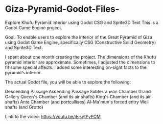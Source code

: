 # Giza-Pyramid-Godot-Files-
Explore Khufu Pyramid Interior using Godot CSG and Sprite3D Text
This is a Godot Game Engine project.
 
Goal: To enable users to explore the interior of the Great Pyramid of Giza using Godot Game Engine, specifically CSG (Constructive Solid Geometry) and Sprite3D Text. 

I spent about one month creating the project. The dimensions of the Khufu pyramid interior are approximate. Sometimes, I adjusted the dimensions to fit some special affects. I added some interesting on-sight facts to the pyramid's interior.

The actual Godot file, you will be able to explore the following:

Descending Passage
Ascending Passage
Subterranean Chamber
Grand Gallery
Queen's Chamber (and its air shafts)
King's Chamber (and its air shafts)
Ante Chamber (and portcullises)
Al-Ma'mun's forced entry
Well shafts (and Grotto)

Link to the video:
https://youtu.be/iEisytPyPOM
